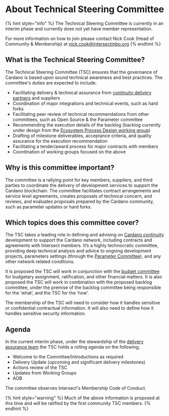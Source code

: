 # About Technical Steering Committee

{% hint style="info" %}
The Technical Steering Committee is currently in an interim phase and currently does not yet have member representation.&#x20;

For more information on how to join please contact Nick Cook (Head of Community & Membership) at [nick.cook@intersectmbo.org](mailto:nick.cook@intersectmbo.org)
{% endhint %}

## What is the Technical Steering Committee?

The Technical Steering Committee (TSC) ensures that the governance of Cardano is based upon sound technical awareness and best practices. The committee's duties are expected to include:&#x20;

* Facilitating delivery & technical assurance from [continuity delivery partners](https://www.intersectmbo.org/news/cardano-continuity) and suppliers
* Coordination of major integrations and technical events, such as hard forks
* Facilitating peer review of technical recommendations from other committees, such as Open Source & the Parameter committee
* Recommending the execution details of the backlog (backlog currently under design from the [Ecosystem Process Design working group](https://app.gitbook.com/o/Prbm1mtkwSsGWSvG1Bfd/s/K7cBOo8O1BpQ2uwlq0BE/))
* Drafting of milestone deliverables, acceptance criteria, and quality assurance for the execution recommendation
* Facilitating a tender/award process for major contracts with members
* Coordination of working groups focused on the above

## Why is this committee important?

The committee is a rallying point for key members, suppliers, and third parties to coordinate the delivery of development services to support the Cardano blockchain. The committee facilitates contract arrangements and service level agreements, creates proposals of technical concern, and reviews, and evaluates proposals prepared by the Cardano community, such as parameter updates or hard forks.&#x20;

## Which topics does this committee cover?

The TSC takes a leading role in defining and advising on [Cardano continuity](https://app.gitbook.com/s/o50OuflyxfUMOt8hHPn2/intersect-overview/working-on-cardano) development to support the Cardano network, including contracts and agreements with Intersect members. It’s a highly technocratic committee, providing deep technical analysis and advice to ongoing development projects, parameters settings (through the [Parameter Committee](https://app.gitbook.com/s/o50OuflyxfUMOt8hHPn2/intersect-overview/intersect-committees/parameter-committee-pc)), and any other network related conditions.

It is proposed the TSC will work in conjunction with the [budget committee](https://app.gitbook.com/o/Prbm1mtkwSsGWSvG1Bfd/s/gsGMUGjBGIwHbN0vrf7v/) for budgetary assignment, ratification, and other financial matters. It is also proposed the TSC will work in combination with the proposed backlog committee, under the premise of the backlog committee being responsible for the ‘what’, and the TSC for the ‘how’.

The membership of the TSC will need to consider how it handles sensitive or confidential contractual information. It will also need to define how it handles sensitive security information.

## Agenda&#x20;

In the current interim phase, under the stewardship of the [delivery assurance team](https://app.gitbook.com/s/o50OuflyxfUMOt8hHPn2/intersect-overview/working-on-cardano/managing-delivery-partners) the TSC holds a rolling agenda on the following;

* Welcome to the Committee/Introductions as required
* Delivery Update (upcoming and significant delivery milestones)
* Actions review of the TSC
* Updates from Working Groups
* AOB

The committee observes Intersect's Membership Code of Conduct.

{% hint style="warning" %}
Much of the above information is proposed at this time and will be ratified by the first community TSC members. &#x20;
{% endhint %}
